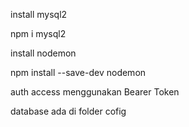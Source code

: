 install mysql2

npm i mysql2

install nodemon

npm install --save-dev nodemon

auth access menggunakan Bearer Token

database ada di folder cofig
